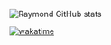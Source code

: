 <!--
**raymondtju/raymondtju** is a ✨ _special_ ✨ repository because its `README.md` (this file) appears on your GitHub profile.

Here are some ideas to get you started:

- 🔭 I’m currently working on ...
- 🌱 I’m currently learning ...
- 👯 I’m looking to collaborate on ...
- 🤔 I’m looking for help with ...
- 💬 Ask me about ...
- 📫 How to reach me: ...
- 😄 Pronouns: ...
- ⚡ Fun fact: ...
-->

![Raymond GitHub stats](https://github-readme-stats.vercel.app/api?username=raymondtju&show_icons=true&theme=transparent)


[![wakatime](https://wakatime.com/badge/user/3cefd1b2-5290-4399-bebf-3b1e1dc68e9c.svg)](https://wakatime.com/@3cefd1b2-5290-4399-bebf-3b1e1dc68e9c)

